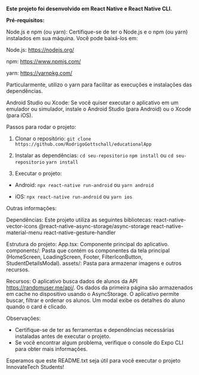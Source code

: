 **Este projeto foi desenvolvido em React Native e React Native CLI.**

**Pré-requisitos:**

Node.js e npm (ou yarn): Certifique-se de ter o Node.js e o npm (ou yarn) instalados em sua máquina. Você pode baixá-los em:

Node.js: https://nodejs.org/
    
npm: https://www.npmjs.com/
    
yarn: https://yarnpkg.com/

Particularmente, utilizo o yarn para facilitar as execuções e instalações das dependências.

Android Studio ou Xcode: Se você quiser executar o aplicativo em um emulador ou simulador, instale o Android Studio (para Android) ou o Xcode (para iOS).

Passos para rodar o projeto:

1. Clonar o repositório:
````git clone https://github.com/RodrigoGottschall/educationalApp````

2. Instalar as dependências:
````cd seu-repositorio````
````npm install````
ou
````cd seu-repositorio````
````yarn install````

3. Executar o projeto:
- Android:
````npx react-native run-android````
ou
````yarn android````

- iOS:
````npx react-native run-android````
ou
````yarn ios````


Outras informações:

Dependências: Este projeto utiliza as seguintes bibliotecas:
    react-native-vector-icons
    @react-native-async-storage/async-storage
    react-native-material-menu
    react-native-gesture-handler

Estrutura do projeto:
    App.tsx: Componente principal do aplicativo.
    components/: Pasta que contém os componentes da tela principal (HomeScreen, LoadingScreen, Footer, FilterIconButton, StudentDetailsModal).
    assets/: Pasta para armazenar imagens e outros recursos.

Recursos:
    O aplicativo busca dados de alunos da API https://randomuser.me/api/.
    Os dados da primeira página são armazenados em cache no dispositivo usando o AsyncStorage.
    O aplicativo permite buscar, filtrar e ordenar os alunos.
    Um modal exibe os detalhes do aluno quando o card é clicado.

Observações:
- Certifique-se de ter as ferramentas e dependências necessárias instaladas antes de executar o projeto.
- Se você encontrar algum problema, verifique o console do Expo CLI para obter mais informações.

Esperamos que este README.txt seja útil para você executar o projeto InnovateTech Students!
